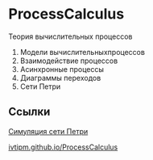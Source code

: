 # ProcessCalculus
Теория вычислительных процессов

1. Модели вычислительныхпроцессов
2. Взаимодействие процессов
3. Асинхронные процессы
4. Диаграммы переходов
5. Сети Петри


## Ссылки
[Симуляция сети Петри](http://petri.hp102.ru/pnet.html)

[ivtipm.github.io/ProcessCalculus](https://ivtipm.github.io/ProcessCalculus)
